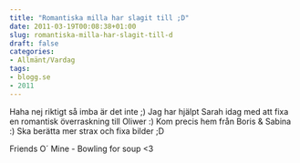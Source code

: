 ```yaml
---
title: "Romantiska milla har slagit till ;D"
date: 2011-03-19T00:08:38+01:00
slug: romantiska-milla-har-slagit-till-d
draft: false
categories:
- Allmänt/Vardag
tags:
- blogg.se
- 2011
---
```

Haha nej riktigt så imba är det inte ;) Jag har hjälpt Sarah idag med att fixa en romantisk överraskning till Oliwer :) Kom precis hem från Boris & Sabina :) Ska berätta mer strax och fixa bilder ;D  
  
Friends O´ Mine - Bowling for soup <3